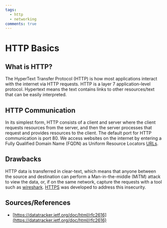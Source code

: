 ```yaml
---
tags:
  - http
  - networking
comments: true
---
```


# HTTP Basics

## What is HTTP?

The HyperText Transfer Protocol (HTTP) is how most applications interact with the internet via HTTP requests. HTTP is a layer 7 application-level protocol. Hypertext means the text contains links to other resources/text that can be easily interpreted.

## HTTP Communication

In its simplest form, HTTP consists of a client and server where the client requests resources from the server, and then the server processes that request and provides resources to the client. The default port for HTTP communication is port 80. We access websites on the internet by entering a Fully Qualified Domain Name (FQDN) as Uniform Resource Locators [URLs](urls.md).

## Drawbacks

HTTP data is transferred in clear-text, which means that anyone between the source and destination can perform a Man-in-the-middle (MiTM) attack to view the data, or, if on the same network, capture the requests with a tool such as [wireshark](https://www.wireshark.org/).  [HTTPS](https-basics.md) was developed to address this insecurity. 

## Sources/References

- [https://datatracker.ietf.org/doc/html/rfc2616](https://datatracker.ietf.org/doc/html/rfc2616)
